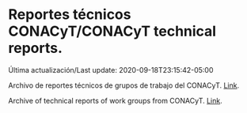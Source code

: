 # Reportes técnicos CONACyT/CONACyT technical reports.

Última actualización/Last update: 2020-09-18T23:15:42-05:00

Archivo de reportes técnicos de grupos de trabajo del CONACyT. [Link](https://coronavirus.conacyt.mx/productos/index.html).

Archive of technical reports of work groups from CONACyT. [Link](https://coronavirus.conacyt.mx/productos/index.html).
